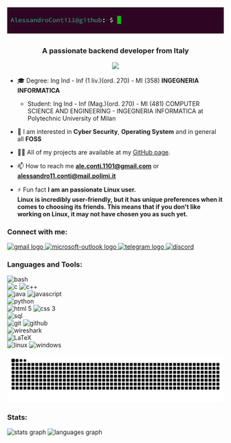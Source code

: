 <div align="center">
  <h1 align="center"><img src="images/hi.gif" /></h1>
</div>

<h3 align="center">A passionate backend developer from Italy</h3>

<div align="center">
  <img height="200" src="https://i.giphy.com/media/v1.Y2lkPTc5MGI3NjExdGk1bjF6ZTIyMGtxZzd4YjFiYzU1anpzY2hwamNpZmtseGF3b2Z5dyZlcD12MV9pbnRlcm5hbF9naWZfYnlfaWQmY3Q9Zw/sFKI1gDuP4iM8/giphy.gif"  />
</div>


- 🎓 Degree: Ing Ind - Inf (1 liv.)(ord. 270) - MI (358) **INGEGNERIA INFORMATICA**
  - Student: Ing Ind - Inf (Mag.)(ord. 270) - MI (481) COMPUTER SCIENCE AND ENGINEERING - INGEGNERIA INFORMATICA at Polytechnic University of Milan

- 🌱 I am interested in **Cyber Security**, **Operating System** and in general all **FOSS**
  
- 👨‍💻 All of my projects are available at my [GitHub page](https://github.com/AlessandroConti11).

- 📫 How to reach me **ale.conti.1101@gmail.com** or **alessandro11.conti@mail.polimi.it**

- ⚡ Fun fact **I am an passionate Linux user.
  <br> Linux is incredibly user-friendly, but it has unique preferences when it comes to choosing its friends. This means that if you don't like working on Linux, it may not have chosen you as such yet.**


<h3 align="left">Connect with me:</h3>
<p align="left">
  <a href="mailto:ale.conti.1101@gmail.com" target="_blank">
    <img src="https://raw.githubusercontent.com/maurodesouza/profile-readme-generator/master/src/assets/icons/social/gmail/default.svg" height="40" alt="gmail logo"  />
  </a>
  <a href="mailto:alessandro11.conti@mail.polimi.it" target="_blank">
    <img src="https://raw.githubusercontent.com/maurodesouza/profile-readme-generator/master/src/assets/icons/social/microsoft-outlook/default.svg" height="40" alt="microsoft-outlook logo"  />
  </a>
  <a href="https://t.me/Imperatore11" target="_blank">
    <img src="https://raw.githubusercontent.com/maurodesouza/profile-readme-generator/master/src/assets/icons/social/telegram/default.svg" height="40" alt="telegram logo"  />
  </a>
  <a href="https://discord.com/users/364668842049273860" target="_blank">
    <img src="https://img.icons8.com/?size=100&id=30998&format=png&color=000000" alt="discord" height="40"/>
  </a>
</p>


<h3 align="left">Languages and Tools:</h3>
<p align="left"> 
  <img src="https://img.icons8.com/?size=100&id=8gWOBXY72Osj&format=png&color=000000" alt="bash" height="40"/>
  <br>
  
  <img src="https://img.icons8.com/?size=100&id=40670&format=png&color=000000" alt="c" height="40"/>
  <img src="https://img.icons8.com/?size=100&id=40669&format=png&color=000000" alt="c++" height="40"/>
  <br>

  <img src="https://img.icons8.com/?size=100&id=13679&format=png&color=000000" alt="java" height="40"/>
  <img src="https://img.icons8.com/?size=100&id=108784&format=png&color=000000" alt="javascript" height="40"/>
  <br>

  <img src="https://img.icons8.com/?size=100&id=13441&format=png&color=000000" alt="python" height="40"/>
  <br>

  <img src="https://img.icons8.com/?size=100&id=20909&format=png&color=000000" alt="html 5" height="40"/>
  <img src="https://img.icons8.com/?size=100&id=21278&format=png&color=000000" alt="css 3" height="40"/> 
  <br>

  <img src="https://upload.wikimedia.org/wikipedia/commons/d/d7/Sql_data_base_with_logo.svg" alt="sql" height="40"/> 
  <br>
  
  <img src="https://img.icons8.com/?size=100&id=20906&format=png&color=000000" alt="git" height="40"/> 
  <img src="https://img.icons8.com/?size=100&id=AZOZNnY73haj&format=png&color=000000" alt="github" height="40"/>
  <br>

  <img src="https://upload.wikimedia.org/wikipedia/commons/d/df/Wireshark_icon.svg" alt="wireshark" height="40"/>
  <br>

  <img src="https://profilinator.rishav.dev/skills-assets/latex.png" alt="LaTeX" height="40" />
  <br>

  <img src="https://img.icons8.com/?size=100&id=17842&format=png&color=000000" alt="linux" height="40"/> 
  <img src="https://img.icons8.com/?size=100&id=TuXN3JNUBGOT&format=png&color=000000" alt="windows" height="40"/>
</p>


<img src="https://raw.githubusercontent.com/AlessandroConti11/AlessandroConti11/output/snake.svg" alt="Snake animation" />


<h3>Stats: </h3>
<p>
<!-- Stats -->
  <img src="https://github-readme-stats.vercel.app/api?username=AlessandroConti11&hide_title=false&hide_rank=false&show_icons=true&include_all_commits=true&count_private=true&disable_animations=false&theme=dracula&locale=en&hide_border=false&order=1" height="150" alt="stats graph"  />
<!--Streak -->
<!--   <a href="https://git.io/streak-stats"><img src="https://streak-stats.demolab.com?user=AlessandroConti11&theme=dark&date_format=j%20M%5B%20Y%5D" alt="GitHub Streak" /></a> -->
<!-- Language -->
  <img src="https://github-readme-stats.vercel.app/api/top-langs?username=AlessandroConti11&locale=en&hide_title=false&layout=compact&card_width=320&langs_count=5&theme=dracula&hide_border=false&order=2&exclude_repo=AlessandroCOnti11,AlessandroConti11.github.io" height="150" alt="languages graph"  />
<!-- Activity-Graph -->
<!--     <img src="https://github-readme-activity-graph.vercel.app/graph?username=AlessandroConti11&radius=16&theme=react&area=true&order=5" height="300" alt="activity-graph graph"  /> -->
</p>

###
